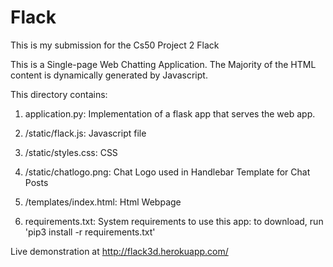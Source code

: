 # Flack
This is my submission for the Cs50 Project 2 Flack

This is a Single-page Web Chatting Application. The Majority of the HTML content is dynamically generated by Javascript.


This directory contains:

1. application.py: 				Implementation of a flask app that serves the web app.

2. /static/flack.js: 			Javascript file

3. /static/styles.css:    CSS

4. /static/chatlogo.png:  Chat Logo used in Handlebar Template for Chat Posts

5. /templates/index.html:		 Html Webpage

6. requirements.txt:			System requirements to use this app: to download, run 'pip3 install -r requirements.txt'

Live demonstration at http://flack3d.herokuapp.com/
